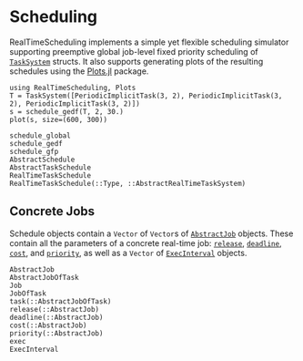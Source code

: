 # Scheduling

RealTimeScheduling implements a simple yet flexible scheduling simulator
supporting preemptive global job-level fixed priority scheduling of
[`TaskSystem`](@ref) structs.  It also supports generating plots of the
resulting schedules using the [Plots.jl](https://docs.juliaplots.org/stable/)
package.

```@example
using RealTimeScheduling, Plots
T = TaskSystem([PeriodicImplicitTask(3, 2), PeriodicImplicitTask(3, 2), PeriodicImplicitTask(3, 2)])
s = schedule_gedf(T, 2, 30.)
plot(s, size=(600, 300))
```

```@docs
schedule_global
schedule_gedf
schedule_gfp
AbstractSchedule
AbstractTaskSchedule
RealTimeTaskSchedule
RealTimeTaskSchedule(::Type, ::AbstractRealTimeTaskSystem)
```

## Concrete Jobs

Schedule objects contain a `Vector` of `Vector`s of [`AbstractJob`](@ref)
objects.  These contain all the parameters of a concrete real-time job:
[`release`](@ref), [`deadline`](@ref), [`cost`](@ref), and [`priority`](@ref),
as well as a `Vector` of [`ExecInterval`](@ref) objects.

```@docs
AbstractJob
AbstractJobOfTask
Job
JobOfTask
task(::AbstractJobOfTask)
release(::AbstractJob)
deadline(::AbstractJob)
cost(::AbstractJob)
priority(::AbstractJob)
exec
ExecInterval
```
